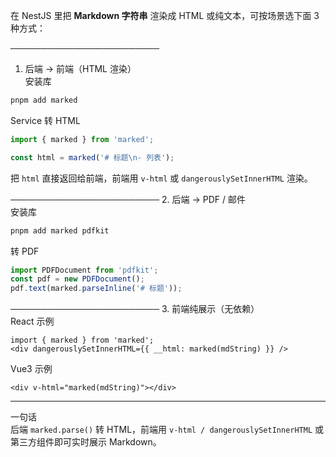 在 NestJS 里把 **Markdown 字符串** 渲染成 HTML 或纯文本，可按场景选下面 3 种方式：

────────────────────────

1. 后端 → 前端（HTML 渲染）  
    安装库

```bash
pnpm add marked
```

Service 转 HTML

```ts
import { marked } from 'marked';

const html = marked('# 标题\n- 列表');
```

把 `html` 直接返回给前端，前端用 `v-html` 或 `dangerouslySetInnerHTML` 渲染。

──────────────────────── 2. 后端 → PDF / 邮件  
安装库

```bash
pnpm add marked pdfkit
```

转 PDF

```ts
import PDFDocument from 'pdfkit';
const pdf = new PDFDocument();
pdf.text(marked.parseInline('# 标题'));
```

──────────────────────── 3. 前端纯展示（无依赖）  
React 示例

```tsx
import { marked } from 'marked';
<div dangerouslySetInnerHTML={{ __html: marked(mdString) }} />
```

Vue3 示例

```vue
<div v-html="marked(mdString)"></div>
```

---

一句话  
后端 `marked.parse()` 转 HTML，前端用 `v-html / dangerouslySetInnerHTML` 或第三方组件即可实时展示 Markdown。